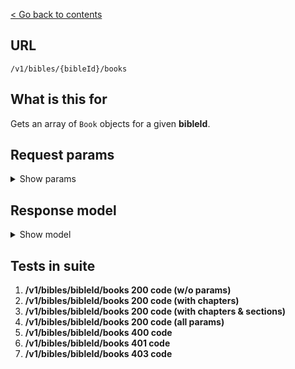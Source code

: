 [< Go back to contents](../README.md)

## URL

`/v1/bibles/{bibleId}/books`

## What is this for

Gets an array of `Book` objects for a given **bibleId**.

## Request params

<details><summary>Show params</summary>

```TypeScript
{
  'include-chapters'?: boolean;
  'include-chapters-and-sections'?: boolean;
}
```

</details>

## Response model

<details><summary>Show model</summary>

```TypeScript
{
  data: [
    {
      id: string;
      bibleId: string;
      abbreviation: string;
      name: string;
      nameLong: string;
      chapters?: [
        {
          id: string;
          bibleId: string;
          bookId: string;
          number: string;
          position: string | number;
          sections?: [
            {
              id: string;
              bibleId: string;
              title: string;
              firstVerseId: string;
              lastVerseId: string;
              firstVerseOrgId: string;
              lastVerseOrgId: string;
            },
          ];
        },
      ];
    },
  ];
}
```

</details>

## Tests in suite

1. **/v1/bibles/bibleId/books 200 code (w/o params)**
2. **/v1/bibles/bibleId/books 200 code (with chapters)**
3. **/v1/bibles/bibleId/books 200 code (with chapters & sections)**
4. **/v1/bibles/bibleId/books 200 code (all params)**
5. **/v1/bibles/bibleId/books 400 code**
6. **/v1/bibles/bibleId/books 401 code**
7. **/v1/bibles/bibleId/books 403 code**

